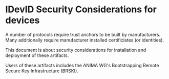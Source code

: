 # IDevID Security Considerations for devices

A number of protocols require trust anchors to be built by
manufacturers.
Many additionally require manufacturer installed certificiates (or identities).

This document is about security considerations for installation and deployment of these artifacts.

Users of these artifacts includes the ANIMA WG's Bootstrapping Remote Secure Key Infrastructure (BRSKI).







